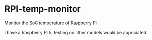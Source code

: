 # RPI-temp-monitor
Monitor the SoC temperature of Raspberry Pi

I have a Raspberry Pi 5, testing on other models would be appriciated.

